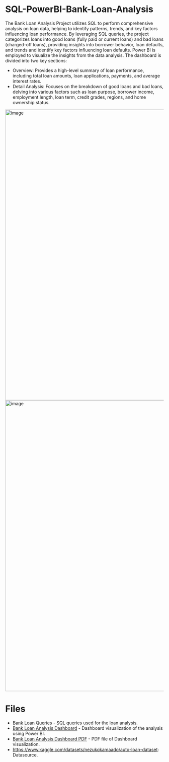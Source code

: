 # SQL-PowerBI-Bank-Loan-Analysis

The Bank Loan Analysis Project utilizes SQL to perform comprehensive analysis on loan data, helping to identify patterns, trends, and key factors influencing loan performance. By leveraging SQL queries, the project categorizes loans into good loans (fully paid or current loans) and bad loans (charged-off loans), providing insights into borrower behavior, loan defaults, and trends and identify key factors influencing loan defaults. 
Power BI is employed to visualize the insights from the data analysis. The dashboard is divided into two key sections:
- Overview: Provides a high-level summary of loan performance, including total loan amounts, loan applications, payments, and average interest rates.
- Detail Analysis: Focuses on the breakdown of good loans and bad loans, delving into various factors such as loan purpose, borrower income, employment length, loan term, credit grades, regions, and home ownership status.

<img width="924" alt="image" src="https://github.com/user-attachments/assets/a71e8881-c6a5-4feb-bafd-b7194957d545">

<img width="925" alt="image" src="https://github.com/user-attachments/assets/c63831f5-ecf3-426d-a91d-2d31681015b6">

# Files

- [Bank Loan Queries](https://github.com/AnnaQ01/SQL-PowerBI-Bank-Loan-Analysis/blob/main/Bank%20Loan%20Queries.sql) - SQL queries used for the loan analysis.
- [Bank Loan Analysis Dashboard](https://github.com/AnnaQ01/SQL-PowerBI-Bank-Loan-Analysis/blob/main/Bank%20Loan%20Analysis%20DashBoard.pbix) - Dashboard visualization of the analysis using Power BI.
- [Bank Loan Analysis Dashboard PDF](https://github.com/AnnaQ01/SQL-PowerBI-Bank-Loan-Analysis/blob/main/Bank%20Loan%20Analysis%20DashBoard.pdf) - PDF file of Dashboard visualization.
- https://www.kaggle.com/datasets/nezukokamaado/auto-loan-dataset: Datasource. 
